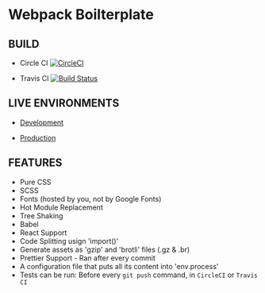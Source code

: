 # Webpack Boilterplate

## BUILD
* Circle CI [![CircleCI](https://circleci.com/gh/mariobrusarosco/webpack-boilerplate/tree/master.svg?style=svg)](https://circleci.com/gh/mariobrusarosco/webpack-boilerplate/tree/master)

* Travis CI [![Build Status](https://travis-ci.org/mariobrusarosco/webpack-boilerplate.svg?branch=master)](https://travis-ci.org/mariobrusarosco/webpack-boilerplate)

## LIVE ENVIRONMENTS
* [Development](https://dev-webpack-boilerplate.herokuapp.com)

* [Production](https://prod-webpack-boilerplate.herokuapp.com)

## FEATURES

* Pure CSS
* SCSS
* Fonts (hosted by you, not by Google Fonts)
* Hot Module Replacement
* Tree Shaking
* Babel
* React Support
* Code Splitting usign 'import()'
* Generate assets as 'gzip' and 'brotli' files (.gz & .br)
* Prettier Support - Ran after every commit
* A configuration file that puts all its content into 'env.process'
* Tests can be run: Before every `git push` command, in `CircleCI` or `Travis CI`
